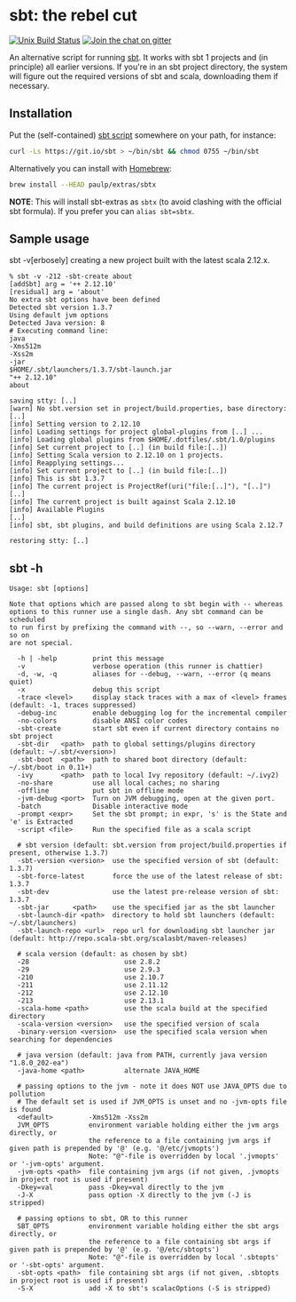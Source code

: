 sbt: the rebel cut
==================

[![Unix Build Status](https://travis-ci.org/paulp/sbt-extras.png)](https://travis-ci.org/paulp/sbt-extras)
[![Join the chat on gitter](https://badges.gitter.im/paulp/sbt-extras.svg)](https://gitter.im/paulp/sbt-extras)

An alternative script for running [sbt](https://github.com/sbt/sbt "sbt home").
It works with sbt 1 projects and (in principle) all earlier versions.
If you're in an sbt project directory, the system will figure out the
required versions of sbt and scala, downloading them if necessary.

## Installation

Put the (self-contained) [sbt script](https://raw.githubusercontent.com/paulp/sbt-extras/master/sbt "sbt") somewhere on your path, for instance:

```bash
curl -Ls https://git.io/sbt > ~/bin/sbt && chmod 0755 ~/bin/sbt
```

Alternatively you can install with [Homebrew](https://brew.sh/):

```bash
brew install --HEAD paulp/extras/sbtx
```

**NOTE**: This will install sbt-extras as `sbtx` (to avoid clashing with the official sbt formula). If you prefer you can `alias sbt=sbtx`.

## Sample usage

sbt -v[erbosely] creating a new project built with the latest scala 2.12.x.

```
% sbt -v -212 -sbt-create about
[addSbt] arg = '++ 2.12.10'
[residual] arg = 'about'
No extra sbt options have been defined
Detected sbt version 1.3.7
Using default jvm options
Detected Java version: 8
# Executing command line:
java
-Xms512m
-Xss2m
-jar
$HOME/.sbt/launchers/1.3.7/sbt-launch.jar
"++ 2.12.10"
about

saving stty: [..]
[warn] No sbt.version set in project/build.properties, base directory: [..]
[info] Setting version to 2.12.10
[info] Loading settings for project global-plugins from [..] ...
[info] Loading global plugins from $HOME/.dotfiles/.sbt/1.0/plugins
[info] Set current project to [..] (in build file:[..])
[info] Setting Scala version to 2.12.10 on 1 projects.
[info] Reapplying settings...
[info] Set current project to [..] (in build file:[..])
[info] This is sbt 1.3.7
[info] The current project is ProjectRef(uri("file:[..]"), "[..]") [..]
[info] The current project is built against Scala 2.12.10
[info] Available Plugins
[..]
[info] sbt, sbt plugins, and build definitions are using Scala 2.12.7

restoring stty: [..]
```

## sbt -h
```
Usage: sbt [options]

Note that options which are passed along to sbt begin with -- whereas
options to this runner use a single dash. Any sbt command can be scheduled
to run first by prefixing the command with --, so --warn, --error and so on
are not special.

  -h | -help         print this message
  -v                 verbose operation (this runner is chattier)
  -d, -w, -q         aliases for --debug, --warn, --error (q means quiet)
  -x                 debug this script
  -trace <level>     display stack traces with a max of <level> frames (default: -1, traces suppressed)
  -debug-inc         enable debugging log for the incremental compiler
  -no-colors         disable ANSI color codes
  -sbt-create        start sbt even if current directory contains no sbt project
  -sbt-dir   <path>  path to global settings/plugins directory (default: ~/.sbt/<version>)
  -sbt-boot  <path>  path to shared boot directory (default: ~/.sbt/boot in 0.11+)
  -ivy       <path>  path to local Ivy repository (default: ~/.ivy2)
  -no-share          use all local caches; no sharing
  -offline           put sbt in offline mode
  -jvm-debug <port>  Turn on JVM debugging, open at the given port.
  -batch             Disable interactive mode
  -prompt <expr>     Set the sbt prompt; in expr, 's' is the State and 'e' is Extracted
  -script <file>     Run the specified file as a scala script

  # sbt version (default: sbt.version from project/build.properties if present, otherwise 1.3.7)
  -sbt-version <version>  use the specified version of sbt (default: 1.3.7)
  -sbt-force-latest       force the use of the latest release of sbt: 1.3.7
  -sbt-dev                use the latest pre-release version of sbt: 1.3.7
  -sbt-jar      <path>    use the specified jar as the sbt launcher
  -sbt-launch-dir <path>  directory to hold sbt launchers (default: ~/.sbt/launchers)
  -sbt-launch-repo <url>  repo url for downloading sbt launcher jar (default: http://repo.scala-sbt.org/scalasbt/maven-releases)

  # scala version (default: as chosen by sbt)
  -28                        use 2.8.2
  -29                        use 2.9.3
  -210                       use 2.10.7
  -211                       use 2.11.12
  -212                       use 2.12.10
  -213                       use 2.13.1
  -scala-home <path>         use the scala build at the specified directory
  -scala-version <version>   use the specified version of scala
  -binary-version <version>  use the specified scala version when searching for dependencies

  # java version (default: java from PATH, currently java version "1.8.0_202-ea")
  -java-home <path>          alternate JAVA_HOME

  # passing options to the jvm - note it does NOT use JAVA_OPTS due to pollution
  # The default set is used if JVM_OPTS is unset and no -jvm-opts file is found
  <default>         -Xms512m -Xss2m
  JVM_OPTS          environment variable holding either the jvm args directly, or
                    the reference to a file containing jvm args if given path is prepended by '@' (e.g. '@/etc/jvmopts')
                    Note: "@"-file is overridden by local '.jvmopts' or '-jvm-opts' argument.
  -jvm-opts <path>  file containing jvm args (if not given, .jvmopts in project root is used if present)
  -Dkey=val         pass -Dkey=val directly to the jvm
  -J-X              pass option -X directly to the jvm (-J is stripped)

  # passing options to sbt, OR to this runner
  SBT_OPTS          environment variable holding either the sbt args directly, or
                    the reference to a file containing sbt args if given path is prepended by '@' (e.g. '@/etc/sbtopts')
                    Note: "@"-file is overridden by local '.sbtopts' or '-sbt-opts' argument.
  -sbt-opts <path>  file containing sbt args (if not given, .sbtopts in project root is used if present)
  -S-X              add -X to sbt's scalacOptions (-S is stripped)
```
